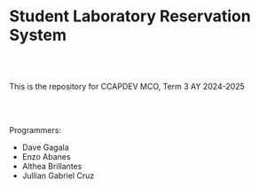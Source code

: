 <h1>Student Laboratory Reservation System</h1><br><br>
<p>This is the repository for CCAPDEV MCO, Term 3 AY 2024-2025</p><br><br>
<p>Programmers:</p>
<ul>
  <li>Dave Gagala</li>
  <li>Enzo Abanes</li>
  <li>Althea Brillantes</li>
  <li>Jullian Gabriel Cruz</li>
</ul>

